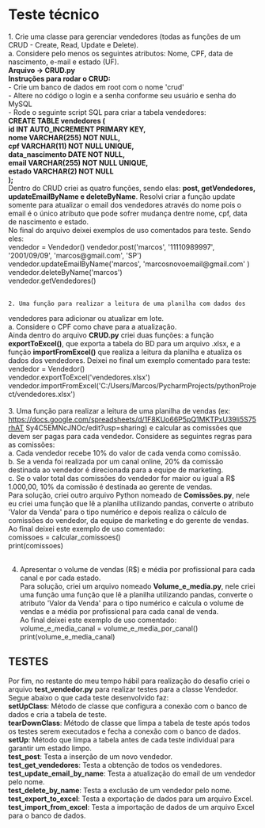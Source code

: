 <h1>
    Teste técnico
</h1>
<p>
  1. Crie uma classe para gerenciar vendedores (todas as funções de um CRUD -
Create, Read, Update e Delete).<br>
a. Considere pelo menos os seguintes atributos: Nome, CPF, data de
nascimento, e-mail e estado (UF).<br>
    <strong> Arquivo -> CRUD.py </strong><br>
    <strong> Instruções para rodar o CRUD: </strong><br>
    - Crie um banco de dados em root com o nome 'crud'<br>
    - Altere no código o login e a senha conforme seu usuário e senha do MySQL<br>
    - Rode o seguinte script SQL para criar a tabela vendedores: <br>
    <strong>
        CREATE TABLE vendedores (<br>
  id INT AUTO_INCREMENT PRIMARY KEY,<br>
  nome VARCHAR(255) NOT NULL,<br>
  cpf VARCHAR(11) NOT NULL UNIQUE,<br>
  data_nascimento DATE NOT NULL,<br>
  email VARCHAR(255) NOT NULL UNIQUE,<br>
  estado VARCHAR(2) NOT NULL<br>
);<br>
    </strong>
    Dentro do CRUD criei as quatro funções, sendo elas: <strong>post, getVendedores, updateEmailByName e deleteByName</strong>. Resolvi criar a função update somente para atualizar o email dos vendedores através do nome pois o email é o único atributo que pode sofrer mudança dentre nome, cpf, data de nascimento e estado. <br>
    No final do arquivo deixei exemplos de uso comentados para teste. Sendo eles: <br>
    vendedor = Vendedor()
    vendedor.post('marcos', '11110989997', '2001/09/09', 'marcos@gmail.com', 'SP')<br>
    vendedor.updateEmailByName('marcos', 'marcosnovoemail@gmail.com' )<br>
    vendedor.deleteByName('marcos')<br>
    vendedor.getVendedores()<br>
<br>


    2. Uma função para realizar a leitura de uma planilha com dados dos
vendedores para adicionar ou atualizar em lote.<br>
a. Considere o CPF como chave para a atualização.<br>
Ainda dentro do arquivo <strong>CRUD.py</strong> criei duas funções: a função <strong>exportToExcel()</strong>, que exporta a tabela do BD para um arquivo .xlsx, e a função <strong>importFromExcel()</strong> que realiza a leitura da planilha e atualiza os dados dos vendedores.
Deixei no final um exemplo comentado para teste: <br>
vendedor = Vendedor()<br>
vendedor.exportToExcel('vendedores.xlsx')<br>
vendedor.importFromExcel('C:/Users/Marcos/PycharmProjects/pythonProject/vendedores.xlsx')<br>
<br>
3. Uma função para realizar a leitura de uma planilha de vendas (ex:
https://docs.google.com/spreadsheets/d/1F8KUo66P5pQ1MKTPxU39li5S75rhAT
Sy4C5EMNcJNOc/edit?usp=sharing) e calcular as comissões que devem ser
pagas para cada vendedor. Considere as seguintes regras para as
comissões:<br>
a. Cada vendedor recebe 10% do valor de cada venda como comissão.<br>
b. Se a venda foi realizada por um canal online, 20% da comissão<br>
destinada ao vendedor é direcionada para a equipe de marketing.<br>
c. Se o valor total das comissões do vendedor for maior ou igual a R$
1.000,00, 10% da comissão é destinada ao gerente de vendas.<br>
Para solução, criei outro arquivo Python nomeado de <strong>Comissões.py</strong>, nele eu criei uma função que lê a planilha utilizando pandas, converte o atributo 'Valor da Venda' para o tipo numérico e depois realiza o cálculo de comissões do vendedor, da equipe de marketing e do gerente de vendas. <br>
Ao final deixei este exemplo de uso comentado: <br>
comissoes = calcular_comissoes()<br>
print(comissoes)<br>
<br>

4. Apresentar o volume de vendas (R$) e média por profissional para cada
canal e por cada estado.<br>
Para solução, criei um arquivo nomeado <strong>Volume_e_media.py</strong>, nele criei uma função uma função que lê a planilha utilizando pandas, converte o atributo 'Valor da Venda' para o tipo numérico e calcula o volume de vendas e a média por profissional para cada canal de venda. <br>
Ao final deixei este exemplo de uso comentado: <br>
volume_e_media_canal = volume_e_media_por_canal()<br>
print(volume_e_media_canal) <br>

<h2> TESTES </h2>
Por fim, no restante do meu tempo hábil para realização do desafio criei o arquivo <strong>test_vendedor.py</strong> para realizar testes para a classe Vendedor. Segue abaixo o que cada teste desenvolvido faz:<br>
<strong>setUpClass</strong>: Método de classe que configura a conexão com o banco de dados e cria a tabela de teste. <br>
<strong>tearDownClass</strong>: Método de classe que limpa a tabela de teste após todos os testes serem executados e fecha a conexão com o banco de dados.<br>
<strong>setUp</strong>: Método que limpa a tabela antes de cada teste individual para garantir um estado limpo.<br>
<strong>test_post</strong>: Testa a inserção de um novo vendedor.<br>
<strong>test_get_vendedores</strong>: Testa a obtenção de todos os vendedores.<br>
<strong>test_update_email_by_name</strong>: Testa a atualização do email de um vendedor pelo nome.<br>
<strong>test_delete_by_name</strong>: Testa a exclusão de um vendedor pelo nome.<br>
<strong>test_export_to_excel</strong>: Testa a exportação de dados para um arquivo Excel.<br>
<strong>test_import_from_excel</strong>: Testa a importação de dados de um arquivo Excel para o banco de dados.<br>

</p>
